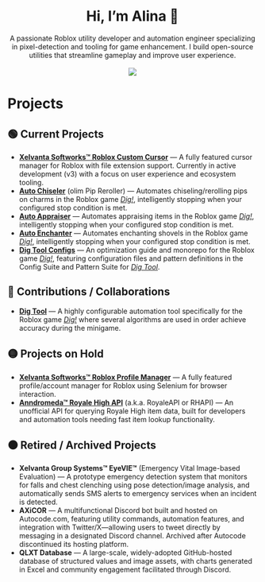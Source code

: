 <div align="center">
  <h1>Hi, I’m Alina 👋</h1>
</div>

<div align="center">
  A passionate Roblox utility developer and automation engineer specializing in pixel-detection and tooling for game enhancement. I build open-source utilities that streamline gameplay and improve user experience.
</div>

<br>

<div align="center">
  <img src="https://github-readme-stats.vercel.app/api?username=AlinaWan&show_icons=true&theme=radical" />
</div>

<!--
<br>

<p align="center">
  <a href="https://github.com/ryo-ma/github-profile-trophy">
    <img src="https://github-profile-trophy.vercel.app/?username=AlinaWan" alt="Alina" />
  </a>
</p>
-->

# Projects

## 🟢 Current Projects

- [**Xelvanta Softworks™ Roblox Custom Cursor**](https://github.com/Xelvanta/roblox-custom-cursor) — A fully featured cursor manager for Roblox with file extension support. Currently in active development (v3) with a focus on user experience and ecosystem tooling.
- [**Auto Chiseler**](https://github.com/AlinaWan/auto-chiseler) (olim Pip Reroller) — Automates chiseling/rerolling pips on charms in the Roblox game [*Dig!*](https://www.roblox.com/games/126244816328678), intelligently stopping when your configured stop condition is met.
- [**Auto Appraiser**](https://github.com/AlinaWan/kc-dig-tool-configs/tree/main/KC-Tool-Suite/auto-appraiser) — Automates appraising items in the Roblox game [*Dig!*](https://www.roblox.com/games/126244816328678), intelligently stopping when your configured stop condition is met.
- [**Auto Enchanter**](https://github.com/AlinaWan/kc-dig-tool-configs/tree/main/KC-Tool-Suite/auto-enchanter) — Automates enchanting shovels in the Roblox game [*Dig!*](https://www.roblox.com/games/126244816328678), intelligently stopping when your configured stop condition is met.
- [**Dig Tool Configs**](https://github.com/AlinaWan/kc-dig-tool-configs) — An optimization guide and monorepo for the Roblox game [*Dig!*](https://www.roblox.com/games/126244816328678), featuring configuration files and pattern definitions in the Config Suite and Pattern Suite for [*Dig Tool*](https://github.com/iamnotbobby/dig-tool).

## 🔵 Contributions / Collaborations

* [**Dig Tool**](https://github.com/iamnotbobby/dig-tool) — A highly configurable automation tool specifically for the Roblox game [*Dig!*](https://www.roblox.com/games/126244816328678) where several algorithms are used in order achieve accuracy during the minigame.

## 🟡 Projects on Hold

- [**Xelvanta Softworks™ Roblox Profile Manager**](https://github.com/Xelvanta/roblox-profile-manager) — A fully featured profile/account manager for Roblox using Selenium for browser interaction.
- [**Anndromeda™ Royale High API**](https://github.com/Xelvanta/Anndromeda-RoyaleAPI) (a.k.a. RoyaleAPI or RHAPI) — An unofficial API for querying Royale High item data, built for developers and automation tools needing fast item lookup functionality.

## ⚫ Retired / Archived Projects

- **Xelvanta Group Systems™ EyeVIE™** (Emergency Vital Image-based Evaluation) — A prototype emergency detection system that monitors for falls and chest clenching using pose detection/image analysis, and automatically sends SMS alerts to emergency services when an incident is detected.
- **AXiCOR** — A multifunctional Discord bot built and hosted on Autocode.com, featuring utility commands, automation features, and integration with Twitter/X—allowing users to tweet directly by messaging in a designated Discord channel. Archived after Autocode discontinued its hosting platform.
- **QLXT Database** — A large-scale, widely-adopted GitHub-hosted database of structured values and image assets, with charts generated in Excel and community engagement facilitated through Discord.

<!--
**AlinaWan/AlinaWan** is a ✨ _special_ ✨ repository because its `README.md` (this file) appears on your GitHub profile.

Here are some ideas to get you started:

- 🔭 I’m currently working on ...
- 🌱 I’m currently learning ...
- 👯 I’m looking to collaborate on ...
- 🤔 I’m looking for help with ...
- 💬 Ask me about ...
- 📫 How to reach me: ...
- 😄 Pronouns: ...
- ⚡ Fun fact: ...
-->
